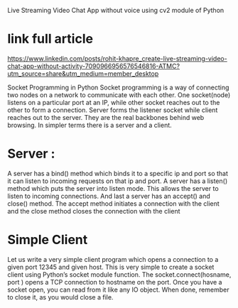  Live Streaming Video Chat App without voice using cv2 module of Python
# link  full article
https://www.linkedin.com/posts/rohit-khapre_create-live-streaming-video-chat-app-without-activity-7090966956576546816-ATMC?utm_source=share&utm_medium=member_desktop



Socket Programming in Python
Socket programming is a way of connecting two nodes on a network to communicate with each other. One socket(node) 
listens on a particular port at an IP, while other socket reaches out to the other to form a connection. 
Server forms the listener socket while client reaches out to the server.
They are the real backbones behind web browsing. In simpler terms there is a server and a client.

# Server :

A server has a bind() method which binds it to a specific ip and port so that it can listen to incoming requests on that ip and port. 
A server has a listen() method which puts the server into listen mode. This allows the server to listen to incoming connections. 
And last a server has an accept() and close() method. The accept method initiates a connection with the client and the close method closes the connection with the client

# Simple Client

Let us write a very simple client program which opens a connection to a given port 12345 and given host.
This is very simple to create a socket client using Python’s socket module function.
The socket.connect(hosname, port ) opens a TCP connection to hostname on the port. 
Once you have a socket open, you can read from it like any IO object. When done, remember to close it, as you would close a file.
